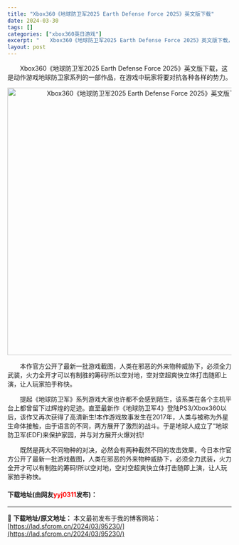 ```yaml
---
title: "Xbox360《地球防卫军2025 Earth Defense Force 2025》英文版下载"
date: 2024-03-30
tags: []
categories: ["xbox360英日游戏"]
excerpt: "　　Xbox360《地球防卫军2025 Earth Defense Force 2025》英文版下载，这是动作游戏地球防卫家系列的一部作品，在游戏中玩家将要对抗各种各样的势力。 　　本作官方公开了最新一批游戏截图，人类在邪恶的外来物种威胁下，必须全力武装，火力全开才可以有制胜的筹码!所以空对地，空对&hellip;"
layout: post
---
```


 <p>　　Xbox360《地球防卫军2025 Earth Defense Force 2025》英文版下载，这是动作游戏地球防卫家系列的一部作品，在游戏中玩家将要对抗各种各样的势力。</p> <p align="center"><img align="" border="0" src="https://lad.sfcrom.cn/wp-content/uploads/2024/03/20240330_6607d7231240f.webp" width="600" alt="Xbox360《地球防卫军2025 Earth Defense Force 2025》英文版下载" /></p> <p>　　本作官方公开了最新一批游戏截图，人类在邪恶的外来物种威胁下，必须全力武装，火力全开才可以有制胜的筹码!所以空对地，空对空超爽快立体打击随即上演，让人玩家拍手称快。</p> <p>　　提起《地球防卫军》系列游戏大家也许都不会感到陌生，该系类在各个主机平台上都曾留下过辉煌的足迹。直至最新作《地球防卫军4》登陆PS3/Xbox360以后，该作又再次获得了高清新生!本作游戏故事发生在2017年，人类与被称为外星生命体接触，由于语言的不同，两方展开了激烈的战斗。于是地球人成立了&ldquo;地球防卫军(EDF)来保护家园，并与对方展开火爆对抗!</p> <p>　　既然是两大不同物种的对决，必然会有两种截然不同的攻击效果，今日本作官方公开了最新一批游戏截图，人类在邪恶的外来物种威胁下，必须全力武装，火力全开才可以有制胜的筹码!所以空对地，空对空超爽快立体打击随即上演，让人玩家拍手称快。</p> <p><h4>下载地址(由网友<font color="red">yyj0311</font>发布)：</h4></p> 

---
📖 **下载地址/原文地址：** 本文最初发布于我的博客网站：[https://lad.sfcrom.cn/2024/03/95230/](https://lad.sfcrom.cn/2024/03/95230/)
